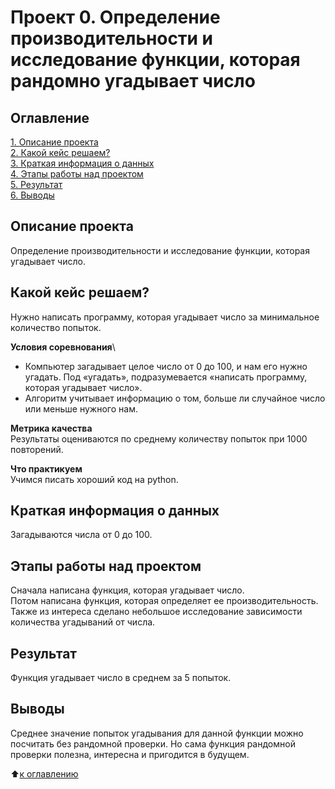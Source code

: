 # Проект 0. Определение производительности и исследование функции, которая рандомно угадывает число

## Оглавление

[1. Описание проекта](https://github.com/experiment0/sf_data_science/blob/main/project_0/README.md#Описание-проекта)\
[2. Какой кейс решаем?](https://github.com/experiment0/sf_data_science/blob/main/project_0/README.md#Какой-кейс-решаем)\
[3. Краткая информация о данных](https://github.com/experiment0/sf_data_science/blob/main/project_0/README.md#Краткая-информация-о-данных)\
[4. Этапы работы над проектом](https://github.com/experiment0/sf_data_science/blob/main/project_0/README.md#Этапы-работы-над-проектом)\
[5. Результат](https://github.com/experiment0/sf_data_science/blob/main/project_0/README.md#Результат)\
[6. Выводы](https://github.com/experiment0/sf_data_science/blob/main/project_0/README.md#Выводы)

## Описание проекта
Определение производительности и исследование функции, которая угадывает число.

## Какой кейс решаем?
Нужно написать программу, которая угадывает число за минимальное количество попыток.

**Условия соревнования**\
- Компьютер загадывает целое число от 0 до 100, и нам его нужно угадать. Под «угадать», подразумевается «написать программу, которая угадывает число».
- Алгоритм учитывает информацию о том, больше ли случайное число или меньше нужного нам.

**Метрика качества**\
Результаты оцениваются по среднему количеству попыток при 1000 повторений.

**Что практикуем**\
Учимся писать хороший код на python.

## Краткая информация о данных
Загадываются числа от 0 до 100.

## Этапы работы над проектом
Сначала написана функция, которая угадывает число.\
Потом написана функция, которая определяет ее производительность.\
Также из интереса сделано небольшое исследование зависимости количества угадываний от числа.

## Результат
Функция угадывает число в среднем за 5 попыток.

## Выводы
Среднее значение попыток угадывания для данной функции можно посчитать без рандомной проверки.
Но сама функция рандомной проверки полезна, интересна и пригодится в будущем.

:arrow_up:[к оглавлению](https://github.com/experiment0/sf_data_science/blob/main/project_0/README.md#Оглавление)